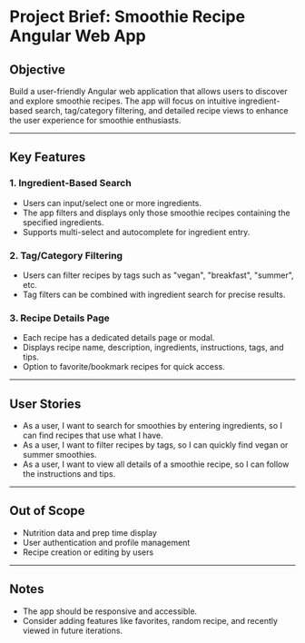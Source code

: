 # Project Brief: Smoothie Recipe Angular Web App

## Objective

Build a user-friendly Angular web application that allows users to discover and explore smoothie recipes. The app will focus on intuitive ingredient-based search, tag/category filtering, and detailed recipe views to enhance the user experience for smoothie enthusiasts.

---

## Key Features

### 1. Ingredient-Based Search

- Users can input/select one or more ingredients.
- The app filters and displays only those smoothie recipes containing the specified ingredients.
- Supports multi-select and autocomplete for ingredient entry.

### 2. Tag/Category Filtering

- Users can filter recipes by tags such as "vegan", "breakfast", "summer", etc.
- Tag filters can be combined with ingredient search for precise results.

### 3. Recipe Details Page

- Each recipe has a dedicated details page or modal.
- Displays recipe name, description, ingredients, instructions, tags, and tips.
- Option to favorite/bookmark recipes for quick access.

---

## User Stories

- As a user, I want to search for smoothies by entering ingredients, so I can find recipes that use what I have.
- As a user, I want to filter recipes by tags, so I can quickly find vegan or summer smoothies.
- As a user, I want to view all details of a smoothie recipe, so I can follow the instructions and tips.

---

## Out of Scope

- Nutrition data and prep time display
- User authentication and profile management
- Recipe creation or editing by users

---

## Notes

- The app should be responsive and accessible.
- Consider adding features like favorites, random recipe, and recently viewed in future iterations.
